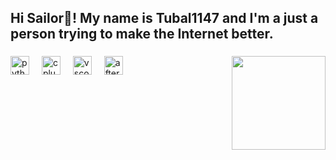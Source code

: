 <h2 align="left">Hi Sailor👋! My name is Tubal1147 and I'm a just a person trying to make the Internet better.</h2>

###

<img align="right" height="150" src="https://media1.giphy.com/media/v1.Y2lkPTc5MGI3NjExNnp5ejE2eG1hNDVkMTl5aDN2bjZmcm5sc29haWZnOHNtNmZsemU3cCZlcD12MV9pbnRlcm5hbF9naWZfYnlfaWQmY3Q9Zw/bSgKBZKCxh8Iqlwxne/giphy.gif"  />

###

<div align="left">
  <img src="https://cdn.jsdelivr.net/gh/devicons/devicon/icons/python/python-original.svg" height="30" alt="python logo"  />
  <img width="12" />
  <img src="https://cdn.jsdelivr.net/gh/devicons/devicon/icons/cplusplus/cplusplus-original.svg" height="30" alt="cplusplus logo"  />
  <img width="12" />
  <img src="https://cdn.jsdelivr.net/gh/devicons/devicon/icons/vscode/vscode-original.svg" height="30" alt="vscode logo"  />
  <img width="12" />
  <img src="https://cdn.jsdelivr.net/gh/devicons/devicon/icons/aftereffects/aftereffects-original.svg" height="30" alt="aftereffects logo"  />
</div>

###

